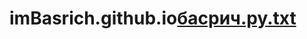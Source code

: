 # imBasrich.github.io[басрич.ру.txt](https://github.com/user-attachments/files/16324415/default.txt)
